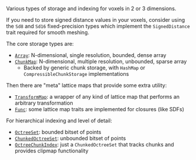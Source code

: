 Various types of storage and indexing for voxels in 2 or 3 dimensions.

If you need to store signed distance values in your voxels, consider using the `Sd8` and `Sd16` fixed-precision types which
implement the `SignedDistance` trait required for smooth meshing.

The core storage types are:

- [`Array`](self::array::Array): N-dimensional, single resolution, bounded, dense array
- [`ChunkMap`](self::chunk::ChunkMap): N-dimensional, multiple resolution, unbounded, sparse array
  - Backed by generic chunk storage, with `HashMap` or `CompressibleChunkStorage` implementations

Then there are "meta" lattice maps that provide some extra utility:

- [`TransformMap`](self::transform_map::TransformMap): a wrapper of any kind of lattice map that performs an arbitrary transformation
- [`Func`](self::func::Func): some lattice map traits are implemented for closures (like SDFs)

For hierarchical indexing and level of detail:

- [`OctreeSet`](self::octree::OctreeSet): bounded bitset of points
- [`ChunkedOctreeSet`](self::octree::ChunkedOctreeSet): unbounded bitset of points
- [`OctreeChunkIndex`](self::octree::OctreeChunkIndex): just a `ChunkedOctreeSet` that tracks chunks and provides clipmap functionality
